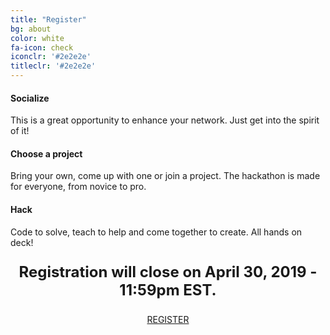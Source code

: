 ```yaml
---
title: "Register"
bg: about
color: white
fa-icon: check
iconclr: '#2e2e2e'
titleclr: '#2e2e2e'
---
```


<div class="row features">
  <div class="col s12 m4 feature">
    <i class="fa fa-comments-o fa-4x">
    </i>
    <h4> Socialize </h4>
    <p class="feature-description"> This is a great opportunity to enhance your network. Just get into the spirit of it! </p>
  </div>
  <div class="col s12 m4 feature">
    <i class="fa fa-laptop fa-4x">
    </i>
    <h4> Choose a project </h4>
    <p class="feature-description"> Bring your own, come up with one or join a project. The hackathon is made for everyone, from novice to pro.</p>
  </div>
  <div class="col s12 m4 feature">
    <i class="fa fa-terminal fa-4x">
    </i>
    <h4> Hack </h4>
    <p class="feature-description"> Code to solve, teach to help and come together to create. All hands on deck!</p>
  </div>
</div>

<p style ="text-align: center; font-weight: bold; font-size:24px;"> Registration will close on April 30, 2019 - 11:59pm EST. </p>
<center><a class="waves-effect waves-light btn red" href="https://agahkarakuzu.typeform.com/to/T8vk4k" target="blank">REGISTER</a></center>

